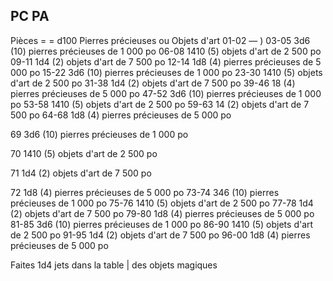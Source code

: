 ## PC PA


Pièces = =
d100 Pierres précieuses ou Objets d'art
01-02 — )
03-05 3d6 (10) pierres précieuses de 1 000 po
06-08 1410 (5) objets d'art de 2 500 po
09-11 1d4 (2) objets d'art de 7 500 po
12-14 1d8 (4) pierres précieuses de 5 000 po
15-22 3d6 (10) pierres précieuses de 1 000 po
23-30 1410 (5) objets d'art de 2 500 po
31-38 1d4 (2) objets d'art de 7 500 po
39-46 18 (4) pierres précieuses de 5 000 po
47-52 3d6 (10) pierres précieuses de 1 000 po
53-58 1410 (5) objets d'art de 2 500 po
59-63 14 (2) objets d'art de 7 500 po
64-68  1d8 (4) pierres précieuses de 5 000 po

69  3d6 (10) pierres précieuses de 1 000 po

70 1410 (5) objets d'art de 2 500 po

71 1d4 (2) objets d'art de 7 500 po

72 1d8 (4) pierres précieuses de 5 000 po
73-74 346 (10) pierres précieuses de 1 000 po
75-76 1410 (5) objets d'art de 2 500 po
77-78 1d4 (2) objets d'art de 7 500 po
79-80 1d8 (4) pierres précieuses de 5 000 po
81-85 3d6 (10) pierres précieuses de 1 000 po
86-90 1410 (5) objets d'art de 2 500 po
91-95 1d4 (2) objets d'art de 7 500 po
96-00 1d8 (4) pierres précieuses de 5 000 po

Faites 1d4 jets dans la table | des objets magiques

